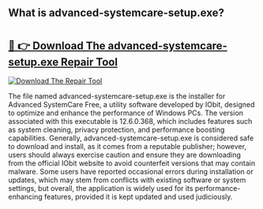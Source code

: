 ## What is advanced-systemcare-setup.exe? 

# <h2><a href="https://exedetect.com/download.php?advanced-systemcare-setup.exe">🔗 👉 Download The advanced-systemcare-setup.exe Repair Tool</a></h2>

[![Download The Repair Tool](https://exedetect.com/download-button.jpg)](https://exedetect.com/download.php?advanced-systemcare-setup.exe)

The file named advanced-systemcare-setup.exe is the installer for Advanced SystemCare Free, a utility software developed by IObit, designed to optimize and enhance the performance of Windows PCs. The version associated with this executable is 12.6.0.368, which includes features such as system cleaning, privacy protection, and performance boosting capabilities. Generally, advanced-systemcare-setup.exe is considered safe to download and install, as it comes from a reputable publisher; however, users should always exercise caution and ensure they are downloading from the official IObit website to avoid counterfeit versions that may contain malware. Some users have reported occasional errors during installation or updates, which may stem from conflicts with existing software or system settings, but overall, the application is widely used for its performance-enhancing features, provided it is kept updated and used judiciously.